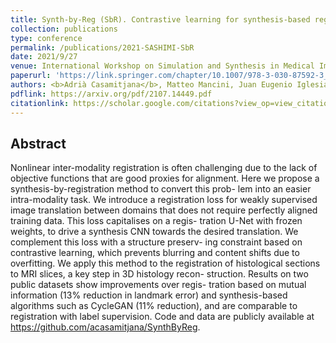 ```yaml
---
title: Synth-by-Reg (SbR). Contrastive learning for synthesis-based registration of paired images
collection: publications
type: conference
permalink: /publications/2021-SASHIMI-SbR
date: 2021/9/27
venue: International Workshop on Simulation and Synthesis in Medical Imaging, SASHIMI (MICCAI-21 Satellite Event)
paperurl: 'https://link.springer.com/chapter/10.1007/978-3-030-87592-3_5'
authors: <b>Adrià Casamitjana</b>, Matteo Mancini, Juan Eugenio Iglesias
pdflink: https://arxiv.org/pdf/2107.14449.pdf
citationlink: https://scholar.google.com/citations?view_op=view_citation&hl=ca&user=phHLLH0AAAAJ&sortby=pubdate&citation_for_view=phHLLH0AAAAJ:4TOpqqG69KYC
---
```


## Abstract
Nonlinear inter-modality registration is often challenging due
to the lack of objective functions that are good proxies for alignment.
Here we propose a synthesis-by-registration method to convert this prob-
lem into an easier intra-modality task. We introduce a registration loss
for weakly supervised image translation between domains that does not
require perfectly aligned training data. This loss capitalises on a regis-
tration U-Net with frozen weights, to drive a synthesis CNN towards the
desired translation. We complement this loss with a structure preserv-
ing constraint based on contrastive learning, which prevents blurring and
content shifts due to overfitting. We apply this method to the registration
of histological sections to MRI slices, a key step in 3D histology recon-
struction. Results on two public datasets show improvements over regis-
tration based on mutual information (13% reduction in landmark error)
and synthesis-based algorithms such as CycleGAN (11% reduction), and
are comparable to registration with label supervision. Code and data are
publicly available at https://github.com/acasamitjana/SynthByReg.
